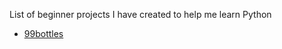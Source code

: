 List of beginner projects I have created to help me learn Python

* [99bottles](https://github.com/JohnSoftware2018/PracticeProjects/blob/master/99bottles.py)
